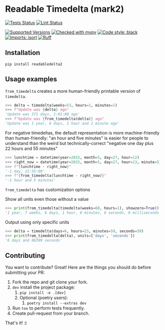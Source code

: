 Readable Timedelta (mark2)
==========================
[![Tests Status](https://github.com/bandophahita/readabledelta2/actions/workflows/tests.yml/badge.svg)](https://github.com/bandophahita/readabledelta2/actions/workflows/tests.yml)
[![Lint Status](https://github.com/bandophahita/readabledelta2/actions/workflows/lint.yml/badge.svg)](https://github.com/bandophahita/readabledelta2/actions/workflows/lint.yml)

[![Supported Versions](https://img.shields.io/pypi/pyversions/readabledelta2.svg)](https://pypi.org/project/readabledelta2)
[![Checked with mypy](http://www.mypy-lang.org/static/mypy_badge.svg)](http://mypy-lang.org/)
[![Code style: black](https://img.shields.io/badge/code%20style-black-000000.svg)](https://github.com/psf/black)
[![Imports: isort](https://img.shields.io/badge/%20imports-isort-%231674b1?style=flat&labelColor=ef8336)](https://pycqa.github.io/isort/)
[![Ruff](https://img.shields.io/endpoint?url=https://raw.githubusercontent.com/astral-sh/ruff/main/assets/badge/v2.json)](https://github.com/astral-sh/ruff)

Installation
------------

```console
pip install readabledelta2
```

Usage examples
--------------

`from_timedelta` creates a more human-friendly printable version of `timedelta`.
```python
>>> delta = timedelta(weeks=53, hours=1, minutes=1)
>>> f"Update was {delta} ago"
'Update was 371 days, 1:01:00 ago'
>>> f"Update was {from_timedelta(delta)} ago"
'Update was 1 year, 6 days, 1 hour and 1 minute ago'
```

For negative timedeltas, the default representation is more machine-friendly than 
human-friendly: 
"an hour and five minutes" is easier for people to understand than 
the weird but technically-correct 
"negative one day plus 22 hours and 55 minutes"

```python
>>> lunchtime = datetime(year=2015, month=5, day=27, hour=12)
>>> right_now = datetime(year=2015, month=5, day=27, hour=13, minute=5)
>>> f"{lunchtime - right_now}"
'-1 day, 22:55:00'
>>> f"{from_timedelta(lunchtime - right_now)}"
'-1 hour and 5 minutes'
```

`from_timedelta` has customization options

Show all units even those without a value
```python
>>> print(from_timedelta(timedelta(weeks=60, hours=1), showzero=True))
'1 year, 7 weeks, 6 days, 1 hour, 0 minutes, 0 seconds, 0 milliseconds and 0 microseconds'
```

Output using only specific units

```python
>>> delta = timedelta(days=6, hours=23, minutes=59, seconds=59)
>>> print(from_timedelta(delta), units=['days', 'seconds'])
'6 days and 86399 seconds'
```

Contributing
------------

You want to contribute? Great! Here are the things you should do before submitting your PR:

1. Fork the repo and git clone your fork.
1. `dev` install the project package:
   1. `pip install -e .[dev]`
   1. Optional (poetry users):
      1. `poetry install --extras dev`
1. Run `tox` to perform tests frequently.
1. Create pull-request from your branch.

That's it! :)
